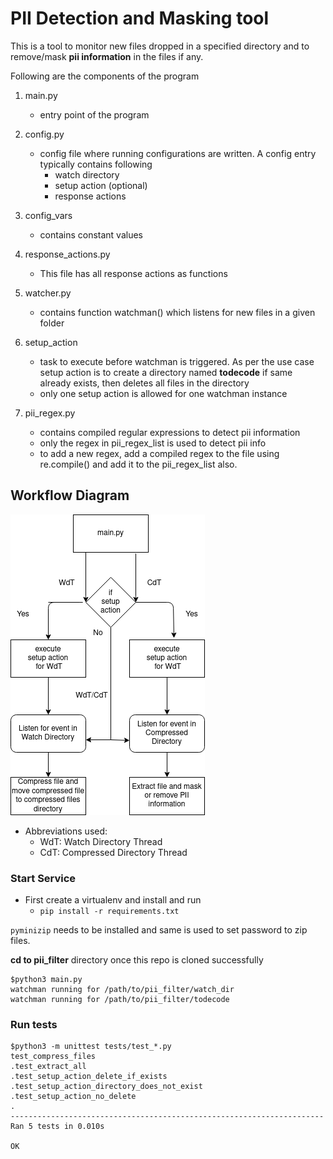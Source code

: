 # PII Detection and Masking tool
 This is a tool to monitor new files dropped in a specified directory and to remove/mask **pii information** in the files if any.
 
Following are the components of the program

1. main.py
    - entry point of the program

    
2. config.py
    - config file where running configurations are written. A config entry typically contains following
        - watch directory
        - setup action (optional)
        - response actions

    
3. config_vars
    - contains constant values

    
4. response_actions.py
    - This file has all response actions as functions

    
5. watcher.py
    - contains function watchman() which listens for new files in a given folder

    
6. setup_action
    - task to execute before watchman is triggered. As per the use case setup action is to create a directory named **todecode** if same already exists, then deletes all files in the directory
    - only one setup action is allowed for one watchman instance
    

7. pii_regex.py
    - contains compiled regular expressions to detect pii information
    - only the regex in pii_regex_list is used to detect pii info
    - to add a new regex, add a compiled regex to the file using re.compile() and add it to the pii_regex_list also.
    

## Workflow Diagram


![workflow](./workflow.png?raw=true "workflow")

- Abbreviations used:
   - WdT: Watch Directory Thread
   - CdT: Compressed Directory Thread
   

### Start Service

 - First create a virtualenv and install and run
   - `pip install -r requirements.txt`
   
`pyminizip` needs to be installed and same is used to set password to zip files.

**cd to pii_filter** directory once this repo is cloned successfully

```
$python3 main.py 
watchman running for /path/to/pii_filter/watch_dir
watchman running for /path/to/pii_filter/todecode
```

### Run tests

```
$python3 -m unittest tests/test_*.py
test_compress_files
.test_extract_all
.test_setup_action_delete_if_exists
.test_setup_action_directory_does_not_exist
.test_setup_action_no_delete
.
----------------------------------------------------------------------
Ran 5 tests in 0.010s

OK
```